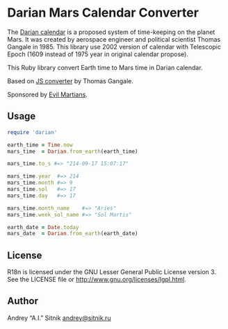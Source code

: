 # Darian Mars Calendar Converter

The [Darian calendar] is a proposed system of time-keeping on the planet Mars.
It was created by aerospace engineer and political scientist Thomas Gangale
in 1985. This library use 2002 version of calendar with Telescopic Epoch
(1609 instead of 1975 year in original calendar propose).

This Ruby library convert Earth time to Mars time in Darian calendar.

Based on [JS converter] by Thomas Gangale.

Sponsored by [Evil Martians].

[Darian calendar]: http://en.wikipedia.org/wiki/Darian_calendar
[JS converter]: http://pweb.jps.net/~tgangale/mars/converter/calendar_clock.htm
[Evil Martians]: http://evilmartians.com/

## Usage

```ruby
require 'darian'

earth_time = Time.now
mars_time  = Darian.from_earth(earth_time)

mars_time.to_s #=> "214-09-17 15:07:17"

mars_time.year  #=> 214
mars_time.month #=> 9
mars_time.sol   #=> 17
mars_time.day   #=> 17

mars_time.month_name    #=> "Aries"
mars_time.week_sol_name #=> "Sol Martis"

earth_date = Date.today
mars_date  = Darian.from_earth(earth_date)
```

## License

R18n is licensed under the GNU Lesser General Public License version 3.
See the LICENSE file or http://www.gnu.org/licenses/lgpl.html.

## Author

Andrey “A.I.” Sitnik <andrey@sitnik.ru>
